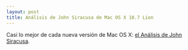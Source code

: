 ```yaml
---
layout: post
title: Análisis de John Siracusa de Mac OS X 10.7 Lion
---
```


Casi lo mejor de cada nueva versión de Mac OS X: [el Análisis de John Siracusa](http://arstechnica.com/apple/2011/07/mac-os-x-10-7/).
